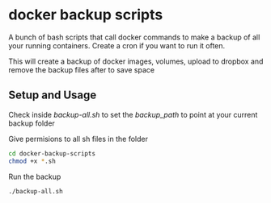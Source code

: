 # docker backup scripts

A bunch of bash scripts that call docker commands to make a backup of all your
running containers. Create a cron if you want to run it often.

This will create a backup of docker images, volumes, upload to dropbox and
remove the backup files after to save space

## Setup and Usage

Check inside *backup-all.sh* to set the *backup_path* to point at your current
backup folder

Give permisions to all sh files in the folder
```bash
cd docker-backup-scripts
chmod +x *.sh
```

Run the backup
```bash
./backup-all.sh
```
